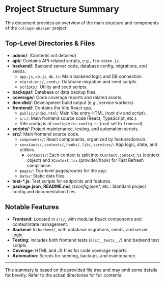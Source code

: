 # Project Structure Summary

This document provides an overview of the main structure and components of the `college-whisper` project.

## Top-Level Directories & Files

- **admin/**: (Contents not detailed)
- **api/**: Contains API-related scripts, e.g., `fcm-token.js`.
- **backend/**: Backend server code, database config, migrations, and seeds.
  - `app.js`, `db.js`, `db.ts`: Main backend logic and DB connection.
  - `migrations/`, `seeds/`: Database migration and seed scripts.
  - `scripts/`: Utility and seed scripts.
- **backups/**: Database or data backup files.
- **coverage/**: Code coverage reports and related assets.
- **dev-dist/**: Development build output (e.g., service workers).
- **frontend/**: Contains the Vite React app.
  - `public/index.html`: Main Vite entry HTML (root div and script).
  - `src/`: Main frontend source code (React, TypeScript, etc.).
  - Vite config is at `config/vite.config.ts` (root set to `frontend`).
- **scripts/**: Project maintenance, testing, and automation scripts.
- **src/**: Main frontend source code.
  - `components/`: React components, organized by feature/domain.
  - `constants/`, `contexts/`, `hooks/`, `lib/`, `services/`: App logic, state, and utilities.
    - `contexts/`: Each context is split into `XContext.context.ts` (context object) and `XContext.tsx` (provider/hook) for Fast Refresh compliance.
  - `pages/`: Top-level pages/routes for the app.
  - `data/`: Static data files.
- **test-*.js**: Test scripts for endpoints and features.
- **package.json**, **README.md**, **tsconfig*.json**, etc.: Standard project config and documentation files.

## Notable Features

- **Frontend**: Located in `src/`, with modular React components and context/state management.
- **Backend**: In `backend/`, with database migrations, seeds, and server logic.
- **Testing**: Includes both frontend tests (`src/__tests__/`) and backend test scripts.
- **Coverage**: HTML and JS files for code coverage reports.
- **Automation**: Scripts for seeding, backups, and maintenance.

---
This summary is based on the provided file tree and may omit some details for brevity. Refer to the actual directories for full contents. 
